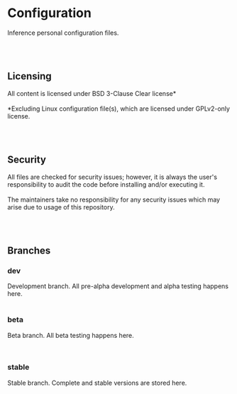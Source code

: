 <h1>Configuration</h1>
<p>Inference personal configuration files.</p>
<br>
<br>
<h2>Licensing</h2>
<p>All content is licensed under BSD 3-Clause Clear license&#42;<br>
<br>
&#42;Excluding Linux configuration file(s), which are licensed under GPLv2-only license.</p>
<br>
<br>
<h2>Security</h2>
<p>All files are checked for security issues; however, it is always the user's responsibility to
audit the code before installing and/or executing it.<br>
<br>
The maintainers take no responsibility for any security issues which may arise due to usage of this
repository.</p>
<br>
<br>
<h2>Branches</h2>
<h3>dev</h3>
<p>Development branch. All pre-alpha development and alpha testing happens here.<br/>
<br>
<h3>beta</h3>
<p>Beta branch. All beta testing happens here.</p>
<br>
<h3>stable</h3>
<p>Stable branch. Complete and stable versions are stored here.<br/>
<br/>

